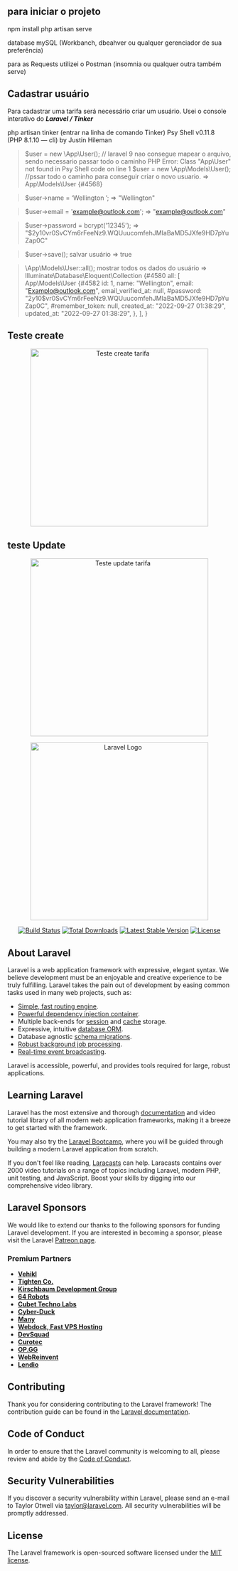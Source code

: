 ## para iniciar o projeto 
npm install
php artisan serve

database mySQL (Workbanch, dbeahver ou qualquer gerenciador de sua preferência)

para as Requests utilizei o Postman (insomnia ou qualquer outra também serve)

## Cadastrar usuário

Para cadastrar uma tarifa será necessário criar um usuário.
Usei o console interativo do ***Laravel / Tinker***

php artisan tinker (entrar na linha de comando Tinker)
Psy Shell v0.11.8 (PHP 8.1.10 — cli) by Justin Hileman

> $user = new \App\User(); // laravel 9 nao consegue mapear o arquivo, sendo necessario passar todo o caminho 
PHP Error:  Class "App\User" not found in Psy Shell code on line 1
$user = new \App\Models\User();  //pssar todo o caminho para conseguir criar o novo usuario.
=> App\Models\User {#4568}
> 

> $user->name = ‘Wellington ’;
=> "Wellington"
> 

> $user->email = 'example@outlook.com';
=> "example@outlook.com"
> 

> $user->password = bcrypt('12345');
=> "$2y$10$vr0SvCYm6rFeeNz9.WQUuucomfehJMIaBaMD5JXfe9HD7pYuZap0C"
> 

> $user->save(); salvar usuário
=> true
> 

> \App\Models\User::all(); mostrar todos os dados do usuário
=> Illuminate\Database\Eloquent\Collection {#4580
all: [
App\Models\User {#4582
id: 1,
name: "Wellington",
email: "Examplo@outlook.com",
email_verified_at: null,
#password: "$2y$10$vr0SvCYm6rFeeNz9.WQUuucomfehJMIaBaMD5JXfe9HD7pYuZap0C",
#remember_token: null,
created_at: "2022-09-27 01:38:29",
updated_at: "2022-09-27 01:38:29",
},
],
}

## Teste create
<p align="center"><a href="https://drive.google.com/file/d/15FyHAEcb0rwvo2ZMlaF0JD1V2tvNWJpG/view?usp=sharing" target="_blank"> <img src= https://drive.google.com/file/d/15FyHAEcb0rwvo2ZMlaF0JD1V2tvNWJpG/view?usp=sharing width="400" alt="Teste create tarifa"><a/></p>

## teste Update
<p align="center"><a href="https://drive.google.com/file/d/1H3bDmlYh4KxkUUevUUO0VC5mSHNQ0Lsw/view?usp=sharing" target="_blank"> <img src=https://drive.google.com/file/d/1H3bDmlYh4KxkUUevUUO0VC5mSHNQ0Lsw/view?usp=sharing width="400" alt="Teste update tarifa"></a></p>

<p align="center"><a href="https://laravel.com" target="_blank"><img src="https://raw.githubusercontent.com/laravel/art/master/logo-lockup/5%20SVG/2%20CMYK/1%20Full%20Color/laravel-logolockup-cmyk-red.svg" width="400" alt="Laravel Logo"></a></p>

<p align="center">
<a href="https://travis-ci.org/laravel/framework"><img src="https://travis-ci.org/laravel/framework.svg" alt="Build Status"></a>
<a href="https://packagist.org/packages/laravel/framework"><img src="https://img.shields.io/packagist/dt/laravel/framework" alt="Total Downloads"></a>
<a href="https://packagist.org/packages/laravel/framework"><img src="https://img.shields.io/packagist/v/laravel/framework" alt="Latest Stable Version"></a>
<a href="https://packagist.org/packages/laravel/framework"><img src="https://img.shields.io/packagist/l/laravel/framework" alt="License"></a>
</p>

## About Laravel

Laravel is a web application framework with expressive, elegant syntax. We believe development must be an enjoyable and creative experience to be truly fulfilling. Laravel takes the pain out of development by easing common tasks used in many web projects, such as:

- [Simple, fast routing engine](https://laravel.com/docs/routing).
- [Powerful dependency injection container](https://laravel.com/docs/container).
- Multiple back-ends for [session](https://laravel.com/docs/session) and [cache](https://laravel.com/docs/cache) storage.
- Expressive, intuitive [database ORM](https://laravel.com/docs/eloquent).
- Database agnostic [schema migrations](https://laravel.com/docs/migrations).
- [Robust background job processing](https://laravel.com/docs/queues).
- [Real-time event broadcasting](https://laravel.com/docs/broadcasting).

Laravel is accessible, powerful, and provides tools required for large, robust applications.

## Learning Laravel

Laravel has the most extensive and thorough [documentation](https://laravel.com/docs) and video tutorial library of all modern web application frameworks, making it a breeze to get started with the framework.

You may also try the [Laravel Bootcamp](https://bootcamp.laravel.com), where you will be guided through building a modern Laravel application from scratch.

If you don't feel like reading, [Laracasts](https://laracasts.com) can help. Laracasts contains over 2000 video tutorials on a range of topics including Laravel, modern PHP, unit testing, and JavaScript. Boost your skills by digging into our comprehensive video library.

## Laravel Sponsors

We would like to extend our thanks to the following sponsors for funding Laravel development. If you are interested in becoming a sponsor, please visit the Laravel [Patreon page](https://patreon.com/taylorotwell).

### Premium Partners

- **[Vehikl](https://vehikl.com/)**
- **[Tighten Co.](https://tighten.co)**
- **[Kirschbaum Development Group](https://kirschbaumdevelopment.com)**
- **[64 Robots](https://64robots.com)**
- **[Cubet Techno Labs](https://cubettech.com)**
- **[Cyber-Duck](https://cyber-duck.co.uk)**
- **[Many](https://www.many.co.uk)**
- **[Webdock, Fast VPS Hosting](https://www.webdock.io/en)**
- **[DevSquad](https://devsquad.com)**
- **[Curotec](https://www.curotec.com/services/technologies/laravel/)**
- **[OP.GG](https://op.gg)**
- **[WebReinvent](https://webreinvent.com/?utm_source=laravel&utm_medium=github&utm_campaign=patreon-sponsors)**
- **[Lendio](https://lendio.com)**

## Contributing

Thank you for considering contributing to the Laravel framework! The contribution guide can be found in the [Laravel documentation](https://laravel.com/docs/contributions).

## Code of Conduct

In order to ensure that the Laravel community is welcoming to all, please review and abide by the [Code of Conduct](https://laravel.com/docs/contributions#code-of-conduct).

## Security Vulnerabilities

If you discover a security vulnerability within Laravel, please send an e-mail to Taylor Otwell via [taylor@laravel.com](mailto:taylor@laravel.com). All security vulnerabilities will be promptly addressed.

## License

The Laravel framework is open-sourced software licensed under the [MIT license](https://opensource.org/licenses/MIT).
